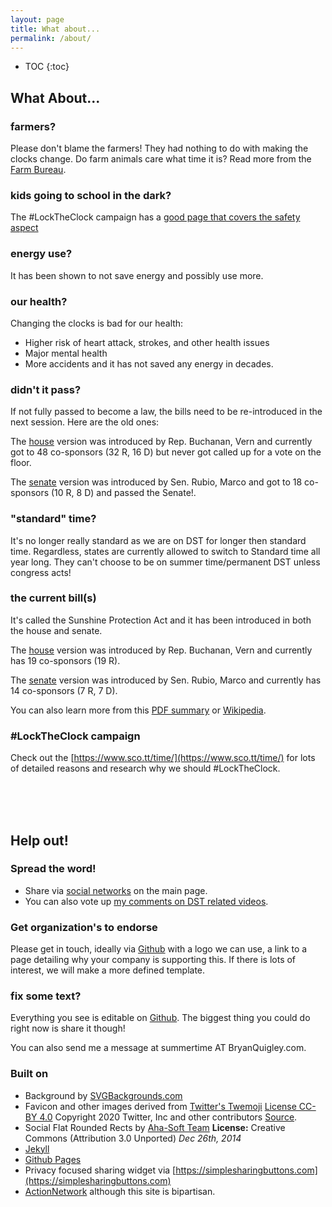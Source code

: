 ```yaml
---
layout: page
title: What about...
permalink: /about/
---
```


* TOC
{:toc}

## What About...

### farmers?

Please don't blame the farmers! They had nothing to do with making the clocks change. Do farm animals care what time it is? Read more from the [Farm Bureau](https://www.fb.org/viewpoints/setting-the-record-straight-daylight-saving-time-and-farmers).

### kids going to school in the dark?
The #LockTheClock campaign has a [good page that covers the safety aspect](https://www.sco.tt/time/research.html)

### energy use?
It has been shown to not save energy and possibly use more.

### our health?
Changing the clocks is bad for our health:
 * Higher risk of heart attack, strokes, and other health issues
 * Major mental health
 * More accidents and it has not saved any energy in decades. 


### didn't it pass?
If not fully passed to become a law, the bills need to be re-introduced in the next session.  Here are the old ones:

The [house](https://www.congress.gov/bill/117th-congress/house-bill/69/cosponsors?searchResultViewType=expanded) version was introduced by Rep. Buchanan, Vern and currently got to 48 co-sponsors (32 R, 16 D) but never got called up for a vote on the floor.

The [senate](https://www.congress.gov/bill/117th-congress/senate-bill/623/cosponsors?searchResultViewType=expanded) version was introduced by Sen. Rubio, Marco and got to 18 co-sponsors (10 R, 8 D) and passed the Senate!.

### "standard" time?
 It's no longer really standard as we are on DST for longer then standard time. Regardless, states are currently allowed to switch to Standard time all year long. They can't choose to be on summer time/permanent DST unless congress acts!

### the current bill(s)
It's called the Sunshine Protection Act and it has been introduced in both the house and senate.

The [house](https://www.congress.gov/bill/118th-congress/house-bill/1279) version was introduced by Rep. Buchanan, Vern and currently has 19 co-sponsors (19 R).

The [senate](https://www.congress.gov/bill/118th-congress/senate-bill/582) version was introduced by Sen. Rubio, Marco and currently has 14 co-sponsors (7 R, 7 D).

You can also learn more from this [PDF summary](https://www.rubio.senate.gov/public/_cache/files/14e39e20-b852-4cae-b98b-258e0c0898a6/1C912A264D838911D32528FA5B1FD0FB.sunshine-protection-act-2019-one-pager.pdf) or [Wikipedia](https://en.wikipedia.org/wiki/Sunshine_Protection_Act).

### #LockTheClock campaign
Check out the [https://www.sco.tt/time/](https://www.sco.tt/time/) for lots of detailed reasons and research why we should #LockTheClock.


<br/><br/><br/>

## Help out!

### Spread the word!
 * Share via [social networks](/#please-share) on the main page.
 * You can also vote up [my comments on DST related videos](/coolvideos/).

### Get organization's to endorse
Please get in touch, ideally via [Github](https://github.com/BryanQuigley/keepsummertime.com) with a logo we can use, a link to a page detailing why your company is supporting this. If there is lots of interest, we will make a more defined template.

### fix some text?
Everything you see is editable on [Github](https://github.com/BryanQuigley/keepsummertime.com). The biggest thing you could do right now is share it though!

You can also send me a message at summertime AT BryanQuigley.com.

### Built on

 * Background by [SVGBackgrounds.com](https://www.svgbackgrounds.com/)
 * Favicon and other images derived from [Twitter's Twemoji](https://github.com/twitter/twemoji)
 [License CC-BY 4.0](https://creativecommons.org/licenses/by/4.0/) Copyright 2020 Twitter, Inc and other contributors [Source](https://github.com/twitter/twemoji/blob/master/assets/svg/2600.svg).
 * Social Flat Rounded Rects  by [Aha-Soft Team](http://www.aha-soft.com/free-icons/) **License:**  Creative Commons (Attribution 3.0 Unported) *Dec 26th, 2014*
 * [Jekyll](https://jekyllrb.com/)
 * [Github Pages](https://pages.github.com/)
 * Privacy focused sharing widget via [https://simplesharingbuttons.com](https://simplesharingbuttons.com)
 * [ActionNetwork](https://actionnetwork.org/) although this site is bipartisan.